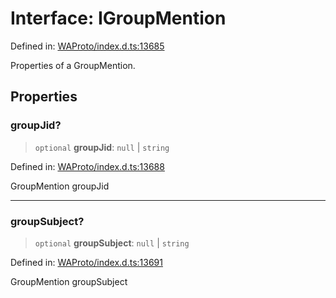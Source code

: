# Interface: IGroupMention

Defined in: [WAProto/index.d.ts:13685](https://github.com/Fokusdotid/Baileys/blob/039f28db78950e3bac7c407f144ea390dcdf207d/WAProto/index.d.ts#L13685)

Properties of a GroupMention.

## Properties

### groupJid?

> `optional` **groupJid**: `null` \| `string`

Defined in: [WAProto/index.d.ts:13688](https://github.com/Fokusdotid/Baileys/blob/039f28db78950e3bac7c407f144ea390dcdf207d/WAProto/index.d.ts#L13688)

GroupMention groupJid

***

### groupSubject?

> `optional` **groupSubject**: `null` \| `string`

Defined in: [WAProto/index.d.ts:13691](https://github.com/Fokusdotid/Baileys/blob/039f28db78950e3bac7c407f144ea390dcdf207d/WAProto/index.d.ts#L13691)

GroupMention groupSubject
